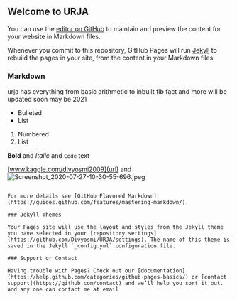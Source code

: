 ## Welcome to URJA

You can use the [editor on GitHub](https://github.com/Divyosmi/URJA/edit/master/README.md) to maintain and preview the content for your website in Markdown files.

Whenever you commit to this repository, GitHub Pages will run [Jekyll](https://jekyllrb.com/) to rebuild the pages in your site, from the content in your Markdown files.

### Markdown

urja has everything from basic arithmetic to inbuilt fib fact and more will be updated soon may be 2021


- Bulleted
- List

1. Numbered
2. List

**Bold** and _Italic_ and `Code` text

[www.kaggle.com/divyosmi2009](url) and ![Screenshot_2020-07-27-10-30-55-696.jpeg](src)
```

For more details see [GitHub Flavored Markdown](https://guides.github.com/features/mastering-markdown/).

### Jekyll Themes

Your Pages site will use the layout and styles from the Jekyll theme you have selected in your [repository settings](https://github.com/Divyosmi/URJA/settings). The name of this theme is saved in the Jekyll `_config.yml` configuration file.

### Support or Contact

Having trouble with Pages? Check out our [documentation](https://help.github.com/categories/github-pages-basics/) or [contact support](https://github.com/contact) and we’ll help you sort it out.
and any one can contact me at email
